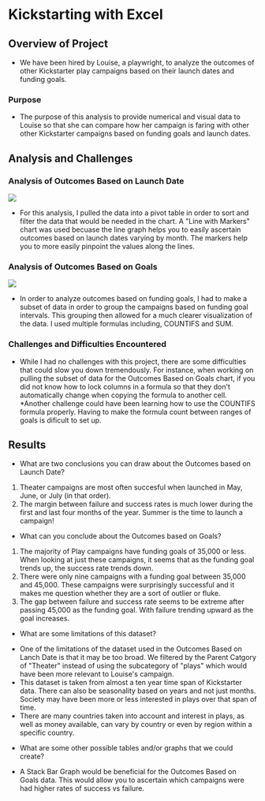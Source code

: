 # Kickstarting with Excel

## Overview of Project
* We have been hired by Louise, a playwright, to analyze the outcomes of other Kickstarter play campaigns based on their launch dates and funding goals. 

### Purpose
* The purpose of this analysis to provide numerical and visual data to Louise so that she can compare how her campaign is faring with other other Kickstarter campaigns based on funding goals and launch dates.
## Analysis and Challenges

### Analysis of Outcomes Based on Launch Date
![](Theater_Outcomes_vs_Launch.png)
* For this analysis, I pulled the data into a pivot table in order to sort and filter the data that would be needed in the chart.  A "Line with Markers" chart was used becuase the line graph helps you to easily ascertain outcomes based on launch dates varying by month. The markers help you to more easily pinpoint the values along the lines.
### Analysis of Outcomes Based on Goals
![](Outcome_vs_goals.png)
* In order to analyze outcomes based on funding goals, I had to make a subset of data in order to group the campaigns based on funding goal intervals. This grouping then allowed for a much clearer visualization of the data. I used multiple formulas including, COUNTIFS and SUM. 
### Challenges and Difficulties Encountered
* While I had no challenges with this project, there are some difficulties that could slow you down tremendously. For instance, when working on pulling the subset of data for the Outcomes Based on Goals chart, if you did not know how to lock columns in a formula so that they don't automatically change when copying the formula to another cell.
*Another challenge could have been learning how to use the COUNTIFS formula properly. Having to make the formula count between ranges of goals is dificult to set up.
## Results

- What are two conclusions you can draw about the Outcomes based on Launch Date?
1. Theater campaigns are most often succesful when launched in May, June, or July (in that order).
2. The margin between failure and success rates is much lower during the first and last four months of the year. Summer is the time to launch a campaign!
- What can you conclude about the Outcomes based on Goals?
1. The majority of Play campaigns have funding goals of 35,000 or less. When looking at just these campaigns, it seems that as the funding goal trends up, the success rate trends down. 
2. There were only nine campaigns with a funding goal between 35,000 and 45,000. These campaigns were surprisingly successful and it makes me question whether they are a sort of outlier or fluke.
3. The gap between failure and success rate seems to be extreme after passing 45,000 as the funding goal. With failure trending upward as the goal increases.
- What are some limitations of this dataset?
* One of the limitations of the dataset used in the Outcomes Based on Lanch Date is that it may be too broad. We filtered by the Parent Catgory of "Theater" instead of using the subcategory of "plays" which would have been more relevant to Louise's campaign.
* This dataset is taken from almost a ten year time span of Kickstarter data. There can also be seasonality based on years and not just months. Society may have been more or less interested in plays over that span of time.
* There are many countries taken into account and interest in plays, as well as money available, can vary by country or even by region within a specific country.
- What are some other possible tables and/or graphs that we could create?
* A Stack Bar Graph would be beneficial for the Outcomes Based on Goals data. This would allow you to ascertain which campaigns were had higher rates of success vs failure.
